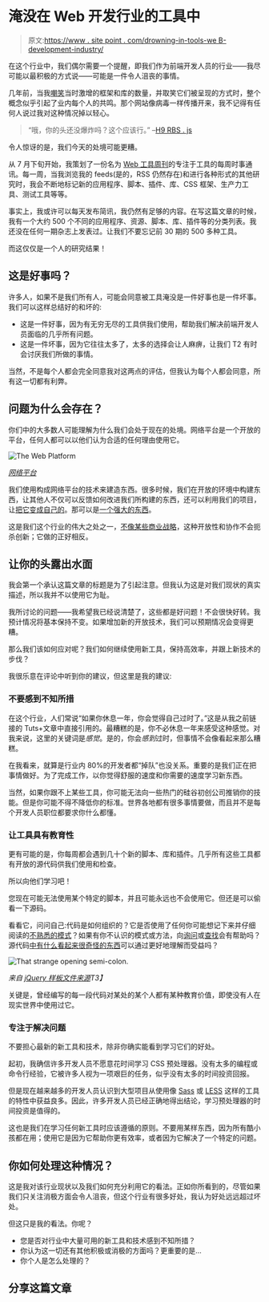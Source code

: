 # 淹没在 Web 开发行业的工具中

> 原文:[https://www . site point . com/drowning-in-tools-we B- development-industry/](https://www.sitepoint.com/drowning-in-tools-web-development-industry/)

在这个行业中，我们偶尔需要一个提醒，即我们作为前端开发人员的行业——我尽可能以最积极的方式说——可能是一件令人沮丧的事情。

几年前，当我[嘲笑](http://html9responsiveboilerstrapjs.com/)当时激增的框架和库的数量，并取笑它们被呈现的方式时，整个概念似乎引起了业内每个人的共鸣。那个网站像病毒一样传播开来，我不记得有任何人说过我对这种情况掉以轻心。

> “哦，你的头还没爆炸吗？这个应该行。”
> –[H9 RBS . js](http://html9responsiveboilerstrapjs.com/)

令人惊讶的是，我们今天的处境可能更糟。

从 7 月下旬开始，我策划了一份名为 [Web 工具周刊](http://webtoolsweekly.com/)的专注于工具的每周时事通讯。每一周，当我浏览我的 feeds(是的，RSS 仍然存在)和进行各种形式的其他研究时，我会不断地标记新的应用程序、脚本、插件、库、CSS 框架、生产力工具、测试工具等等。

事实上，我或许可以每天发布简讯，我仍然有足够的内容。在写这篇文章的时候，我有一个大约 500 个不同的应用程序、资源、脚本、库、插件等的分类列表。我还没在任何一期杂志上发表过。让我们不要忘记前 30 期的 500 多种工具。

而这仅仅是一个人的研究结果！

## 这是好事吗？

许多人，如果不是我们所有人，可能会同意被工具淹没是一件好事也是一件坏事。我们可以这样总结好的和坏的:

*   这是一件好事，因为有无穷无尽的工具供我们使用，帮助我们解决前端开发人员面临的几乎所有问题。
*   这是一件坏事，因为它往往太多了，太多的选择会让人麻痹，让我们 T2 有时会讨厌我们所做的事情。

当然，不是每个人都会完全同意我对这两点的评估，但我认为每个人都会同意，所有这一切都有利弊。

## 问题为什么会存在？

你们中的大多数人可能理解为什么我们会处于现在的处境。网络平台是一个开放的平台，任何人都可以以他们认为合适的任何理由使用它。

![The Web Platform](../Images/2a7f80e561a92ca0190f641d41502cba.png)

[*网络平台*](http://platform.html5.org/)

我们使用构成网络平台的技术来建造东西。很多时候，我们在开放的环境中构建东西，让其他人不仅可以反馈如何改进我们所构建的东西，还可以利用我们的项目，让[把它变成自己的](https://help.github.com/articles/fork-a-repo)。那可以是[一个强大的东西](https://github.com/h5bp/html5-boilerplate/network/members)。

这是我们这个行业的伟大之处之一，[不像某些商业战略](https://en.wikipedia.org/wiki/Patent_troll)，这种开放性和协作不会扼杀创新；它做的正好相反。

## 让你的头露出水面

我会第一个承认这篇文章的标题是为了引起注意。但我认为这是对我们现状的真实描述，所以我并不以使用它为耻。

我所讨论的问题——我希望我已经说清楚了，这些都是好问题！不会很快好转。我预计情况将基本保持不变。如果增加新的开放技术，我们可以预期情况会变得更糟。

那么我们该如何应对呢？我们如何继续使用新工具，保持高效率，并跟上新技术的步伐？

我很乐意在评论中听到你的建议，但这里是我的建议:

### 不要感到不知所措

在这个行业，人们常说“如果你休息一年，你会觉得自己过时了。”这是从我之前链接的 Tuts+文章中直接引用的。最糟糕的是，你不必休息一年来感受这种感觉。对我来说，这里的关键词是*感觉*。是的，你会*感到*过时，但事情不会像看起来那么糟糕。

在我看来，就算是行业内 80%的开发者都“掉队”也没关系。重要的是我们正在把事情做好。为了完成工作，以你觉得舒服的速度和你需要的速度学习新东西。

当然，如果你跟不上某些工具，你可能无法向一些热门的硅谷初创公司推销你的技能。但是你可能不得不降低你的标准。世界各地都有很多事情要做，而且并不是每个开发人员职位都要求你什么都懂。

### 让工具具有教育性

更有可能的是，你每周都会遇到几十个新的脚本、库和插件。几乎所有这些工具都有开放的源代码供我们使用和检查。

所以向他们学习吧！

您现在可能无法使用某个特定的脚本，并且可能永远也不会使用它。但还是可以偷看一下源码。

看看它，问问自己:代码是如何组织的？它是否使用了任何你可能想记下来并仔细阅读的[不熟悉的模式](http://addyosmani.com/resources/essentialjsdesignpatterns/book/)？如果有你不认识的模式或方法，向[询问](https://www.sitepoint.com/forums/)或[查找](https://developer.mozilla.org/en-US/docs/DOM/DOM_Reference)会有帮助吗？源代码[中有什么看起来很奇怪的东西](http://stackoverflow.com/questions/7145514/whats-the-purpose-of-starting-semi-colon-at-beginning-of-javascript)可以通过更好地理解而受益吗？

![That strange opening semi-colon.](../Images/8c14bfdc6e77474edd3d085f03b6d624.png)

*来自 [jQuery 样板文件来源](https://github.com/jquery-boilerplate/jquery-boilerplate/blob/master/src/jquery.boilerplate.js)T3】*

关键是，曾经编写的每一段代码对某处的某个人都有某种教育价值，即使没有人在现实世界中使用过它。

### 专注于解决问题

不要担心最新的新工具和技术，除非你确实能看到学习它们的好处。

起初，我确信许多开发人员不愿意花时间学习 CSS 预处理器。没有太多的编程或命令行经验，它被许多人视为一项艰巨的任务，似乎没有太多的时间投资回报。

但是现在越来越多的开发人员认识到大型项目从使用像 [Sass](http://sass-lang.com/) 或 [LESS](http://lesscss.org/) 这样的工具的特性中获益良多。因此，许多开发人员已经正确地得出结论，学习预处理器的时间投资是值得的。

这也是我们在学习任何新工具时应该遵循的原则。不要用某样东西，因为所有酷小孩都在用；使用它是因为它帮助你更有效率，或者因为它解决了一个特定的问题。

## 你如何处理这种情况？

这是我对该行业现状以及我们如何充分利用它的看法。正如你所看到的，尽管如果我们只关注消极方面会令人沮丧，但这个行业有很多好处，我认为好处远远超过坏处。

但这只是我的看法。你呢？

*   您是否对行业中大量可用的新工具和技术感到不知所措？
*   你认为这一切还有其他积极或消极的方面吗？更重要的是…
*   你个人是怎么处理的？

## 分享这篇文章